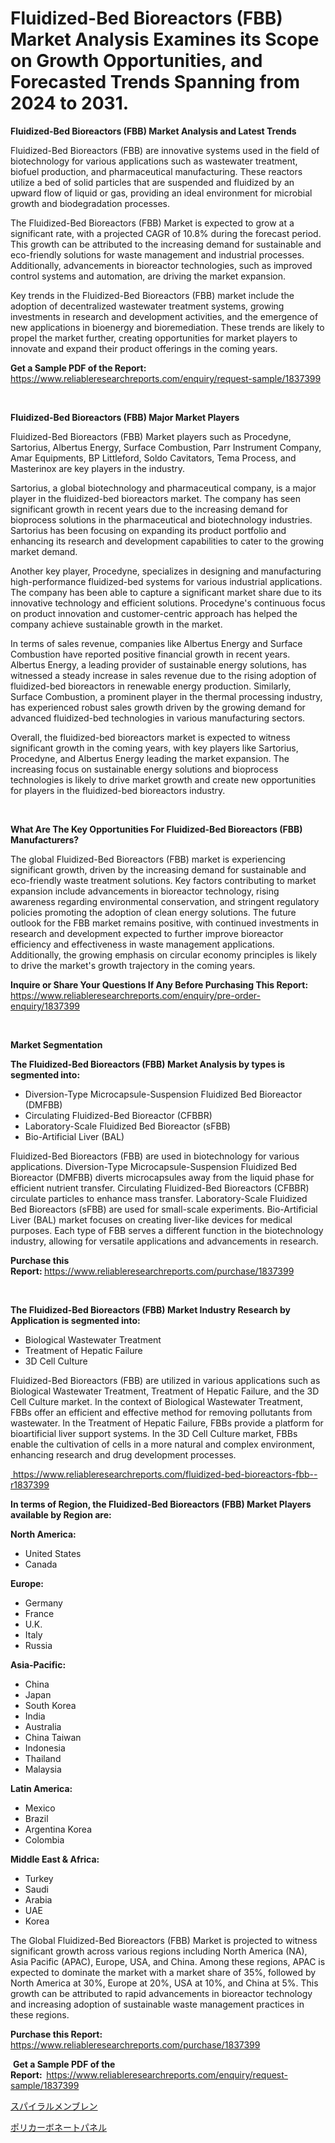 <p><h1>Fluidized-Bed Bioreactors (FBB) Market Analysis Examines its Scope on Growth Opportunities, and Forecasted Trends Spanning from 2024 to 2031.</h1></p><p><strong>Fluidized-Bed Bioreactors (FBB) Market Analysis and Latest Trends</strong></p>
<p><p>Fluidized-Bed Bioreactors (FBB) are innovative systems used in the field of biotechnology for various applications such as wastewater treatment, biofuel production, and pharmaceutical manufacturing. These reactors utilize a bed of solid particles that are suspended and fluidized by an upward flow of liquid or gas, providing an ideal environment for microbial growth and biodegradation processes.</p><p>The Fluidized-Bed Bioreactors (FBB) Market is expected to grow at a significant rate, with a projected CAGR of 10.8% during the forecast period. This growth can be attributed to the increasing demand for sustainable and eco-friendly solutions for waste management and industrial processes. Additionally, advancements in bioreactor technologies, such as improved control systems and automation, are driving the market expansion.</p><p>Key trends in the Fluidized-Bed Bioreactors (FBB) market include the adoption of decentralized wastewater treatment systems, growing investments in research and development activities, and the emergence of new applications in bioenergy and bioremediation. These trends are likely to propel the market further, creating opportunities for market players to innovate and expand their product offerings in the coming years.</p></p>
<p><strong>Get a Sample PDF of the Report:&nbsp;</strong> <a href="https://www.reliableresearchreports.com/enquiry/request-sample/1837399">https://www.reliableresearchreports.com/enquiry/request-sample/1837399</a></p>
<p>&nbsp;</p>
<p><strong>Fluidized-Bed Bioreactors (FBB) Major Market Players</strong></p>
<p><p>Fluidized-Bed Bioreactors (FBB) Market players such as Procedyne, Sartorius, Albertus Energy, Surface Combustion, Parr Instrument Company, Amar Equipments, BP Littleford, Soldo Cavitators, Tema Process, and Masterinox are key players in the industry.</p><p>Sartorius, a global biotechnology and pharmaceutical company, is a major player in the fluidized-bed bioreactors market. The company has seen significant growth in recent years due to the increasing demand for bioprocess solutions in the pharmaceutical and biotechnology industries. Sartorius has been focusing on expanding its product portfolio and enhancing its research and development capabilities to cater to the growing market demand.</p><p>Another key player, Procedyne, specializes in designing and manufacturing high-performance fluidized-bed systems for various industrial applications. The company has been able to capture a significant market share due to its innovative technology and efficient solutions. Procedyne's continuous focus on product innovation and customer-centric approach has helped the company achieve sustainable growth in the market.</p><p>In terms of sales revenue, companies like Albertus Energy and Surface Combustion have reported positive financial growth in recent years. Albertus Energy, a leading provider of sustainable energy solutions, has witnessed a steady increase in sales revenue due to the rising adoption of fluidized-bed bioreactors in renewable energy production. Similarly, Surface Combustion, a prominent player in the thermal processing industry, has experienced robust sales growth driven by the growing demand for advanced fluidized-bed technologies in various manufacturing sectors.</p><p>Overall, the fluidized-bed bioreactors market is expected to witness significant growth in the coming years, with key players like Sartorius, Procedyne, and Albertus Energy leading the market expansion. The increasing focus on sustainable energy solutions and bioprocess technologies is likely to drive market growth and create new opportunities for players in the fluidized-bed bioreactors industry.</p></p>
<p>&nbsp;</p>
<p><strong>What Are The Key Opportunities For Fluidized-Bed Bioreactors (FBB) Manufacturers?</strong></p>
<p><p>The global Fluidized-Bed Bioreactors (FBB) market is experiencing significant growth, driven by the increasing demand for sustainable and eco-friendly waste treatment solutions. Key factors contributing to market expansion include advancements in bioreactor technology, rising awareness regarding environmental conservation, and stringent regulatory policies promoting the adoption of clean energy solutions. The future outlook for the FBB market remains positive, with continued investments in research and development expected to further improve bioreactor efficiency and effectiveness in waste management applications. Additionally, the growing emphasis on circular economy principles is likely to drive the market's growth trajectory in the coming years.</p></p>
<p><strong>Inquire or Share Your Questions If Any Before Purchasing This Report:</strong> <a href="https://www.reliableresearchreports.com/enquiry/pre-order-enquiry/1837399">https://www.reliableresearchreports.com/enquiry/pre-order-enquiry/1837399</a></p>
<p>&nbsp;</p>
<p><strong>Market Segmentation</strong></p>
<p><strong>The Fluidized-Bed Bioreactors (FBB) Market Analysis by types is segmented into:</strong></p>
<p><ul><li>Diversion-Type Microcapsule-Suspension Fluidized Bed Bioreactor (DMFBB)</li><li>Circulating Fluidized-Bed Bioreactor (CFBBR)</li><li>Laboratory-Scale Fluidized Bed Bioreactor (sFBB)</li><li>Bio-Artificial Liver (BAL)</li></ul></p>
<p><p>Fluidized-Bed Bioreactors (FBB) are used in biotechnology for various applications. Diversion-Type Microcapsule-Suspension Fluidized Bed Bioreactor (DMFBB) diverts microcapsules away from the liquid phase for efficient nutrient transfer. Circulating Fluidized-Bed Bioreactors (CFBBR) circulate particles to enhance mass transfer. Laboratory-Scale Fluidized Bed Bioreactors (sFBB) are used for small-scale experiments. Bio-Artificial Liver (BAL) market focuses on creating liver-like devices for medical purposes. Each type of FBB serves a different function in the biotechnology industry, allowing for versatile applications and advancements in research.</p></p>
<p><strong>Purchase this Report:&nbsp;</strong><a href="https://www.reliableresearchreports.com/purchase/1837399">https://www.reliableresearchreports.com/purchase/1837399</a></p>
<p>&nbsp;</p>
<p><strong>The Fluidized-Bed Bioreactors (FBB) Market Industry Research by Application is segmented into:</strong></p>
<p><ul><li>Biological Wastewater Treatment</li><li>Treatment of Hepatic Failure</li><li>3D Cell Culture</li></ul></p>
<p><p>Fluidized-Bed Bioreactors (FBB) are utilized in various applications such as Biological Wastewater Treatment, Treatment of Hepatic Failure, and the 3D Cell Culture market. In the context of Biological Wastewater Treatment, FBBs offer an efficient and effective method for removing pollutants from wastewater. In the Treatment of Hepatic Failure, FBBs provide a platform for bioartificial liver support systems. In the 3D Cell Culture market, FBBs enable the cultivation of cells in a more natural and complex environment, enhancing research and drug development processes.</p></p>
<p><a href="https://www.reliableresearchreports.com/fluidized-bed-bioreactors-fbb--r1837399">&nbsp;https://www.reliableresearchreports.com/fluidized-bed-bioreactors-fbb--r1837399</a></p>
<p><strong>In terms of Region, the Fluidized-Bed Bioreactors (FBB) Market Players available by Region are:</strong></p>
<p>
    <p> <strong> North America: </strong>
        <ul>
            <li>United States</li>
            <li>Canada</li>
        </ul>
        </p> 
    <p> <strong> Europe: </strong>
        <ul>
            <li>Germany</li>
            <li>France</li>
            <li>U.K.</li>
            <li>Italy</li>
            <li>Russia</li>
        </ul>
        </p> 
    <p> <strong> Asia-Pacific: </strong>
        <ul>
            <li>China</li>
            <li>Japan</li>
            <li>South Korea</li>
            <li>India</li>
            <li>Australia</li>
            <li>China Taiwan</li>
            <li>Indonesia</li>
            <li>Thailand</li>
            <li>Malaysia</li>
        </ul>
        </p> 
    <p> <strong> Latin America: </strong>
        <ul>
            <li>Mexico</li>
            <li>Brazil</li>
            <li>Argentina Korea</li>
            <li>Colombia</li>
        </ul>
        </p> 
    <p> <strong> Middle East & Africa: </strong>
        <ul>
            <li>Turkey</li>
            <li>Saudi</li>
            <li>Arabia</li>
            <li>UAE</li>
            <li>Korea</li>
        </ul>
    </p>
    </p>
<p><p>The Global Fluidized-Bed Bioreactors (FBB) Market is projected to witness significant growth across various regions including North America (NA), Asia Pacific (APAC), Europe, USA, and China. Among these regions, APAC is expected to dominate the market with a market share of 35%, followed by North America at 30%, Europe at 20%, USA at 10%, and China at 5%. This growth can be attributed to rapid advancements in bioreactor technology and increasing adoption of sustainable waste management practices in these regions.</p></p>
<p><strong>Purchase this Report: </strong><a href="https://www.reliableresearchreports.com/purchase/1837399">https://www.reliableresearchreports.com/purchase/1837399</a></p>
<p>&nbsp;<strong>Get a Sample PDF of the Report:&nbsp;&nbsp;</strong><a href="https://www.reliableresearchreports.com/enquiry/request-sample/1837399">https://www.reliableresearchreports.com/enquiry/request-sample/1837399</a></p>
<p><strong></strong></p>
<p><p><a href="https://github.com/andrade7361/Market-Research-Report-List-1/blob/main/149729151894.md">スパイラルメンブレン</a></p><p><a href="https://github.com/RaeJenkins1952/Market-Research-Report-List-1/blob/main/498272651895.md">ポリカーボネートパネル</a></p></p>